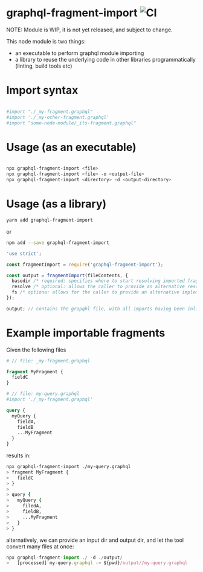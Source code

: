 # graphql-fragment-import ![CI](https://github.com/stefanpenner/grapqhl-fragment-import/workflows/CI/badge.svg)

NOTE: Module is WIP, it is not yet released, and subject to change.

This node module is two things:

* an executable to perform graphql module importing
* a library to reuse the underlying code in other libraries programmatically (linting, build tools etc)


# Import syntax


```graphql

#import "./_my-fragment.graphql"
#import './_my-other-fragment.graphql'
#import "some-node-module/_its-fragment.graphql"
```


# Usage (as an executable)
```sh

npx graphql-fragment-import <file>
npx graphql-fragment-import <file> -o <output-file>
npx graphql-fragment-import <directory> -d <output-directory>
```

# Usage (as a library)


```sh
yarn add graphql-fragment-import
```

or

```sh
npm add --save graphql-fragment-import
```

```js
'use strict';

const fragmentImport = require('graphql-fragment-import');

const output = fragmentImport(fileContents, {
  basedir /* required: specifies where to start resolving imported fragments from */,
  resolve /* optional: allows the caller to provide an alternative resolution algorithm */,
  fs /* optiona: allows for the caller to provide an alternative implementation of node's fs module */
});

output; // contains the grapqhl file, with all imports having been inlined
```

# Example importable fragments

Given the following files

```graphql
# // file: _my-fragment.graphql

fragment MyFragment {
  fieldC
}
```

```graphql
# // file: my-query.graphql
#import './_my-fragment.graphql'

query {
  myQuery {
    fieldA,
    fieldB
    ...MyFragment
  }
}
```

results in:

```sh
npx graphql-fragment-import ./my-query.graphql
> fragment MyFragment {
>   fieldC
> }
>
> query {
>   myQuery {
>     filedA,
>     fieldB,
>     ...MyFragment
>   }
> }
```
alternatively, we can provide an input dir and output dir, and let the tool convert many files at once:

```js
npx graphql-fragment-import ./ -d ./output/
>   [processed] my-query.graphql -> ${pwd}/output//my-query.graphql
```
